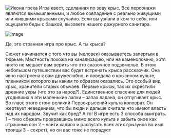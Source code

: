 ![Икона греха](https://user-images.githubusercontent.com/58171847/113482981-bf039900-94a9-11eb-9f98-a07df68dacd4.png)
Игра квест, сделанная по зову крыс. Все персонажи являются вымышленными, и любое совпадение с реально живущими или жившими крысами случайно. Если вы узнали в ком то себя, или ощущаете беды с башкой, вызовете нашего дежурного санитара.

 ![image](https://user-images.githubusercontent.com/58171847/113483123-81ebd680-94aa-11eb-83fa-814b9cf10f89.png)


Да, это странная игра про крыс. А ты крыса?

Сюжет начинается с того что вы (человек) оказываетесь запертым в тюрьме. Местность похожа на канализацию, или на каменоломню, хотя никто не мешает вам верить что это сказочное подземелье. В этом небольшом путешествии вас будет встречать крыса рассказчик. Она явно настроена к вам дружелюбно, и поведала о крысином культе, пленником которого вы каким то образом оказались.
Это особый вид крыс, хранители старых обычаев. Первые крысы, так их окрестили древние укры (что это за народ?). Единственное спасение для людей угодивших в эти маленькие лапки – запах ладана, он отпугивает крыс. Во главе этого стоит великий Первокрысений культа коловрат. Он жертвует неведением, что бы люди и дальше считали что имеют власть над их народом.
Звучит как бред? А то! 
В игре есть 3 способа выиграть. 
1 – тихо сбежать прокравшись мимо всего культа и забыть оное как страшный сон
2 – найти кадило и распугать всех этих грызунов во имя троицы
3 – секрет), но он вас тоже не порадует

